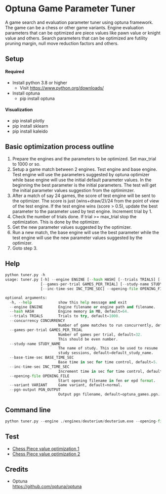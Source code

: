 # Optuna Game Parameter Tuner
A game search and evaluation parameter tuner using optuna framework. The game can be a chess or other game variants. Engine evaluation parameters that can be optimized are piece values like pawn value or knight value and others. Search parameters that can be optimized are futility pruning margin, null move reduction factors and others. 

## Setup

#### Required
* Install python 3.8 or higher
  * Visit https://www.python.org/downloads/
* Install optuna
  * pip install optuna
  
#### Visualization
* pip install plotly
* pip install sklearn
* pip install kaleido
  
## Basic optimization process outline
1. Prepare the engines and the parameters to be optimized. Set max_trial to 1000 or so.
2. Setup a game match between 2 engines. Test engine and base engine. Test engine will use the parameters suggested by optuna optimizer while base engine will use the initial default parameter values. In the beginning the best parameter is the initial parameters. The test will get the initial parameter values suggestion from the optimimzer.
3. After a match of say 24 games, the score of test engine will be sent to the optimizer. The score is just (wins+draw/2)/24 from the point of view of the test engine. If the test engine wins (score > 0.5), update the best parameter to the parameter used by test engine. Increment trial by 1.
4. Check the number of trials done. If trial >= max_trial stop the optimization. This is done by the optimizer.
5. Get the new parameter values suggested by the optimizer.
6. Run a new match, the base engine will use the best parameter while the test engine will use the new parameter values suggested by the optimizer.
7. Goto step 3.

## Help
```python
python tuner.py -h
usage: tuner.py [-h] --engine ENGINE [--hash HASH] [--trials TRIALS] [--concurrency CONCURRENCY]
                [--games-per-trial GAMES_PER_TRIAL] [--study-name STUDY_NAME] [--base-time-sec BASE_TIME_SEC]
                [--inc-time-sec INC_TIME_SEC] --opening-file OPENING_FILE [--variant VARIANT] [--pgn-output PGN_OUTPUT]

optional arguments:
  -h, --help            show this help message and exit
  --engine ENGINE       Engine filename or engine path and filename.
  --hash HASH           Engine memory in MB, default=64.
  --trials TRIALS       Trials to try, default=1000.
  --concurrency CONCURRENCY
                        Number of game matches to run concurrently, default=1.
  --games-per-trial GAMES_PER_TRIAL
                        Number of games per trial, default=32.
                        This should be even number.
  --study-name STUDY_NAME
                        The name of study. This can be used to resume
                        study sessions, default=default_study_name.
  --base-time-sec BASE_TIME_SEC
                        Base time in sec for time control, default=5.
  --inc-time-sec INC_TIME_SEC
                        Increment time in sec for time control, default=0.05.
  --opening-file OPENING_FILE
                        Start opening filename in fen or epd format.
  --variant VARIANT     Game variant, default=normal.
  --pgn-output PGN_OUTPUT
                        Output pgn filename, default=optuna_games.pgn.
```

## Command line
```python
python tuner.py --engine ./engines/deuterium/deuterium.exe --opening-file ./start_opening/ogpt_chess_startpos.epd
```


## Test

* [Chess Piece value optimization 1](https://github.com/fsmosca/Optuna-Game-Parameter-Tuner/wiki/Chess-piece-value-optimization)
* [Chess Piece value optimization 2](https://github.com/fsmosca/Optuna-Game-Parameter-Tuner/wiki/Chess-piece-value-optimization-2)

## Credits
* Optuna  
https://github.com/optuna/optuna
